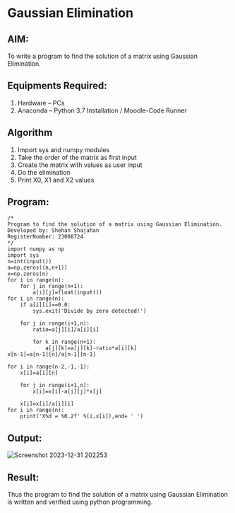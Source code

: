 # Gaussian Elimination

## AIM:
To write a program to find the solution of a matrix using Gaussian Elimination.

## Equipments Required:
1. Hardware – PCs
2. Anaconda – Python 3.7 Installation / Moodle-Code Runner

## Algorithm
1. Import sys and numpy modules
2. Take the order of the matrix as first input
3. Create the matrix with values as user input
4. Do the elimination
5. Print X0, X1 and X2 values

## Program:
```
/*
Program to find the solution of a matrix using Gaussian Elimination.
Developed by: Shehan Shajahan
RegisterNumber: 23008724
*/
import numpy as np
import sys
n=int(input())
a=np.zeros((n,n+1))
x=np.zeros(n)
for i in range(n):
    for j in range(n+1):
        a[i][j]=float(input())
for i in range(n):
    if a[i][i]==0.0:
        sys.exit('Divide by zero detected!')
        
    for j in range(i+1,n):
        ratio=a[j][i]/a[i][i]
        
        for k in range(n+1):
            a[j][k]=a[j][k]-ratio*a[i][k]
x[n-1]=a[n-1][n]/a[n-1][n-1]

for i in range(n-2,-1,-1):
    x[i]=a[i][n]
    
    for j in range(i+1,n):
        x[i]=x[i]-a[i][j]*x[j]
        
    x[i]=x[i]/a[i][i]
for i in range(n):
    print('X%d = %0.2f' %(i,x[i]),end= ' ')
```

## Output:
![Screenshot 2023-12-31 202253](https://github.com/shehanshajahan/Gaussian/assets/139317389/a15f5175-e90c-4a9d-89bc-e8a24eb5473d)

## Result:
Thus the program to find the solution of a matrix using Gaussian Elimination is written and verified using python programming.

